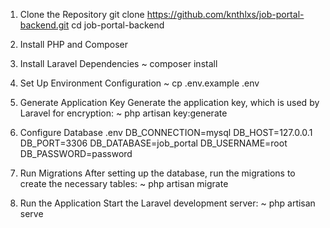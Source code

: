 1. Clone the Repository
git clone https://github.com/knthlxs/job-portal-backend.git
cd job-portal-backend
2. Install PHP and Composer

3. Install Laravel Dependencies
~ composer install

4. Set Up Environment Configuration
~ cp .env.example .env

5. Generate Application Key
Generate the application key, which is used by Laravel for encryption:
~ php artisan key:generate

6. Configure Database
.env
DB_CONNECTION=mysql
DB_HOST=127.0.0.1
DB_PORT=3306
DB_DATABASE=job_portal
DB_USERNAME=root
DB_PASSWORD=password

7. Run Migrations
After setting up the database, run the migrations to create the necessary tables:
~ php artisan migrate

8. Run the Application
Start the Laravel development server:
~ php artisan serve
